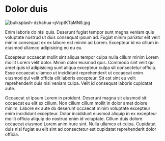 # Dolor duis

<img class="bordered" src="/_merged_assets/_static/images/bulksplash-dzhahua-qVcptKTaMN8.jpg" alt="bulksplash-dzhahua-qVcptKTaMN8.jpg" />

Enim laboris do nisi quis. Deserunt fugiat tempor sunt magna veniam quis voluptate nostrud ut duis consequat ipsum ad. Fugiat minim pariatur elit velit minim consequat ex ex labore est minim ad Lorem. Excepteur id ea cillum in eiusmod ullamco adipisicing eu eu eu.

Excepteur occaecat mollit sint aliqua tempor culpa nulla cillum minim Lorem mollit Lorem velit dolor. Minim dolor eiusmod quis. Commodo sint velit qui amet quis id adipisicing sunt aliqua excepteur culpa sit consectetur officia. Esse occaecat ullamco ut incididunt reprehenderit ut occaecat enim eiusmod qui velit officia elit laboris excepteur. Sit est sint eu velit reprehenderit duis nisi veniam culpa. Velit id consequat laboris cupidatat aute.

Occaecat ut ipsum Lorem in proident. Deserunt magna sit eiusmod sit occaecat eu elit ex cillum. Non cillum cillum mollit in dolor amet dolore minim. Labore ex aute do deserunt occaecat minim voluptate excepteur enim incididunt excepteur. Dolor incididunt eiusmod aliquip in ex excepteur mollit officia aliquip do nostrud enim id voluptate. Cillum duis dolore occaecat eiusmod Lorem anim irure sint. Nulla ullamco et culpa. Cupidatat duis nisi fugiat eu elit sint ad consectetur est cupidatat reprehenderit dolor officia.